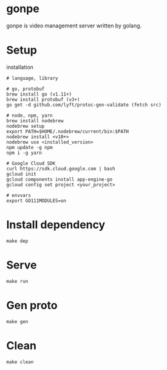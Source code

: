 # gonpe

gonpe is video management server written by golang.

# Setup

installation

```
# language, library

# go, protobuf
brew install go (v1.11+)
brew install protobuf (v3+)
go get -d github.com/lyft/protoc-gen-validate (fetch src)

# node, npm, yarn
brew install nodebrew
nodebrew setup
export PATH=$HOME/.nodebrew/current/bin:$PATH
nodebrew install <v10+>
nodebrew use <installed_version>
npm update -g npm
npm i -g yarn

# Google Cloud SDK
curl https://sdk.cloud.google.com | bash
gcloud init
gcloud components install app-engine-go
gcloud config set project <your_project>

# envvars
export GO111MODULES=on
```

# Install dependency

`make dep`

# Serve

`make run`

# Gen proto

`make gen`

# Clean

`make clean`
